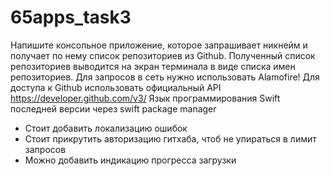 # 65apps_task3

Напишите консольное приложение, которое запрашивает никнейм и получает по нему список репозиториев из Github. Полученный список репозиториев выводится на экран терминала в виде списка имен репозиториев. Для запросов в сеть нужно использовать Alamofire! Для доступа к Github использовать официальный API https://developer.github.com/v3/ Язык программирования Swift последней версии через swift package manager

- Стоит добавить локализацию ошибок
- Стоит прикрутить авторизацию гитхаба, чтоб не упираться в лимит запросов
- Можно добавить индикацию прогресса загрузки
